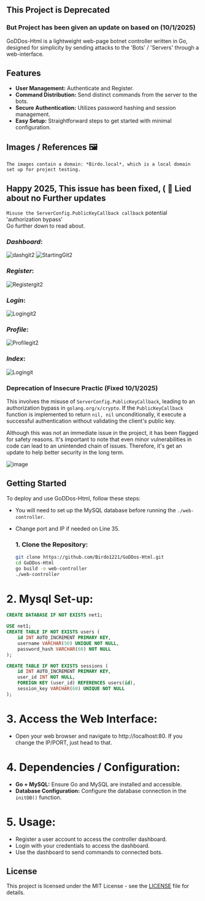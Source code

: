 ## This Project is Deprecated
### But Project has been given an update on based on (10/1/2025)

GoDDos-Html is a lightweight web-page botnet controller written in Go, designed for simplicity by sending attacks to the 'Bots' / 'Servers' through a web-interface.

## Features
- **User Management:** Authenticate and Register.
- **Command Distribution:** Send distinct commands from the server to the bots.
- **Secure Authentication:** Utilizes password hashing and session management.
- **Easy Setup:** Straightforward steps to get started with minimal configuration.

## **Images / References 🖼️**
   `The images contain a domain: *Birdo.local*, which is a local domain set up for project testing.`

## Happy 2025, This issue has been fixed, ( 🤡 Lied about no Further updates 

`Misuse the ServerConfig.PublicKeyCallback callback` potential 'authorization bypass'  
Go further down to read about.
  
### ***Dashboard***:
![dashgit2](https://github.com/Birdo1221/GoDDos-Html/assets/81320346/2858e11a-e3bf-4d37-a0c1-7ecc766b21a4)
![StartingGit2](https://github.com/Birdo1221/GoDDos-Html/assets/81320346/177dc1fa-ab30-4e49-bc6d-3d8807c77c2a)

### ***Register***:
![Registergit2](https://github.com/Birdo1221/GoDDos-Html/assets/81320346/69f3d100-12d4-4d2c-ab58-03a3b8af2eac)

### ***Login***:
![Logingit2](https://github.com/Birdo1221/GoDDos-Html/assets/81320346/24408d12-c45d-4df2-897a-6f651de58be7)

### ***Profile***:
![Profilegit2](https://github.com/Birdo1221/GoDDos-Html/assets/81320346/55e52bfa-112f-4354-9c87-2df5bd87acae)

### ***Index***:
![Logingit](https://github.com/Birdo1221/GoDDos-Html/assets/81320346/e9459072-2395-4cc1-944d-9fbcd10ac2de)

### Deprecation of Insecure Practic (Fixed 10/1/2025) 
This involves the misuse of `ServerConfig.PublicKeyCallback`, leading to an authorization bypass in `golang.org/x/crypto`. If the `PublicKeyCallback` function is implemented to return `nil, nil` unconditionally, it execute a successful authentication without validating the client's public key.

Although this was not an immediate issue in the project, it has been flagged for safety reasons. It's important to note that even minor vulnerabilities in code can lead to an unintended chain of issues. Therefore, it's get an update to help better security in the long term.

![image](https://github.com/user-attachments/assets/ed984ee0-8a6c-48ce-9c95-6db6b4ff2104)


## Getting Started

To deploy and use GoDDos-Html, follow these steps:

* You will need to set up the MySQL database before running the `./web-controller`.
* Change port and IP if needed on Line 35.

   ### 1. **Clone the Repository:**
   ```bash
   git clone https://github.com/Birdo1221/GoDDos-Html.git
   cd GoDDos-Html
   go build -o web-controller
   ./web-controller
   ```

# 2. **Mysql Set-up:**

   ```sql
   CREATE DATABASE IF NOT EXISTS net1;
   
   USE net1;
   CREATE TABLE IF NOT EXISTS users (
       id INT AUTO_INCREMENT PRIMARY KEY,
       username VARCHAR(50) UNIQUE NOT NULL,
       password_hash VARCHAR(60) NOT NULL
   );
   
   CREATE TABLE IF NOT EXISTS sessions (
       id INT AUTO_INCREMENT PRIMARY KEY,
       user_id INT NOT NULL,
       FOREIGN KEY (user_id) REFERENCES users(id),
       session_key VARCHAR(60) UNIQUE NOT NULL
   );
   ```

# 3. **Access the Web Interface:**
   - Open your web browser and navigate to http://localhost:80. If you change the IP/PORT, just head to that.
 
# 4. **Dependencies / Configuration:**
- **Go + MySQL:** Ensure Go and MySQL are installed and accessible.
- **Database Configuration:** Configure the database connection in the `initDB()` function.
  
# 5. **Usage:**
- Register a user account to access the controller dashboard.
- Login with your credentials to access the dashboard.
- Use the dashboard to send commands to connected bots.

## License
This project is licensed under the MIT License - see the [LICENSE](LICENSE) file for details.
